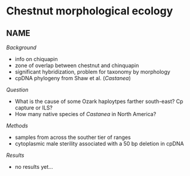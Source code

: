 # Chestnut morphological ecology

## NAME

_Background_

- info on chiquapin
- zone of overlap between chestnut and chinquapin
- significant hybridization, problem for taxonomy by morphology
- cpDNA phylogeny from Shaw et al. (_Castanea_)

_Question_

- What is the cause of some Ozark haploytpes farther south-east? Cp capture or ILS?
- How many native species of _Castanea_ in North America?

_Methods_

- samples from across the souther tier of ranges
- cytoplasmic male sterility associated with a 50 bp deletion in cpDNA

_Results_

- no results yet...

